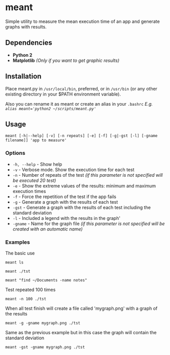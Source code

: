 meant
=====

Simple utility to measure the mean execution time of an app and generate graphs 
with results.


Dependencies
------------
  * **Python 2**
  * **Matplotlib** *(Only if you want to get graphic results)*


Installation
------------
Place meant.py in `/usr/local/bin`, preferred, or in `/usr/bin` (or any other 
existing directory in your $PATH environment variable).

Also you can rename it as meant or create an alias in your `.bashrc` *E.g. 
`alias meant='python2 ~/scripts/meant.py'`*


Usage
-----

    meant [-h|--help] [-v] [-n repeats] [-e] [-f] [-g|-gst [-l] [-gname filename]] 'app to measure'


### Options
  * `-h, --help` - Show help
  * `-v` - Verbose mode. Show the execution time for each test
  * `-n` - Number of repeats of the test *(if this parameter is not specified 
will be executed 20 test)*
  * `-e` - Show the extreme values of the results: minimum and maximum execution times
  * `-f` - Force the repetition of the test if the app fails
  * `-g` - Generate a graph with the results of each test
  * `-gst` - Generate a graph with the results of each test including the 
standard deviation
  * `-l` - Included a legend with the results in the graph'
  * `-gname` - Name for the graph file *(if this parameter is not specified will
be created with an automatic name)*

### Examples

The basic use

    meant ls

    meant ./tst

    meant "find ~/Documents -name notes"

Test repeated 100 times

    meant -n 100 ./tst

When all test finish will create a file called 'mygraph.png' with a graph of the 
results

    meant -g -gname mygraph.png ./tst

Same as the previous example but in this case the graph will contain the 
standard deviation

    meant -gst -gname mygraph.png ./tst
